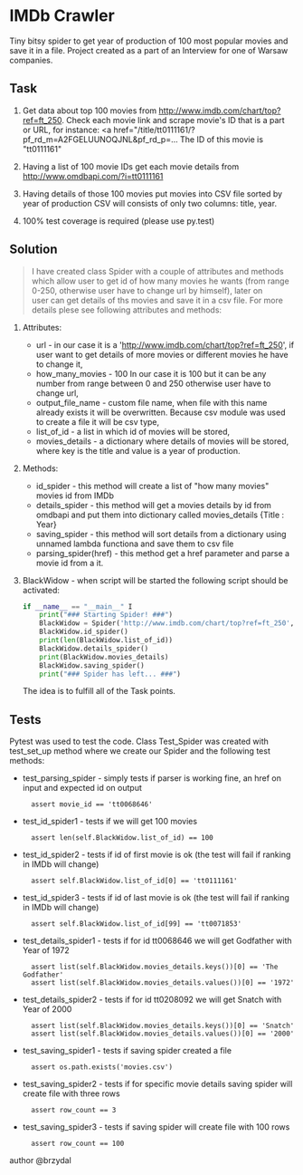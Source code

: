 # IMDb Crawler
Tiny bitsy spider to get year of production of 100 most popular movies and save it in a file. Project created as a part of an Interview for one of Warsaw companies.

## Task

1. Get data about top 100 movies from http://www.imdb.com/chart/top?ref=ft_250.  Check each movie link and scrape movie's ID that is a part or URL, for  instance: <a  href="/title/tt0111161/?pf_rd_m=A2FGELUUNOQJNL&amp;pf_rd_p=...  </a> The ID of this movie is "tt0111161"   

2. Having a list of 100 movie IDs get each movie details from http://www.omdbapi.com/?i=tt0111161

3. Having details of those 100 movies put movies into CSV file  sorted by year of production CSV will consists of only two columns:  title, year.

4. 100% test coverage is required (please use py.test)

## Solution
>I have created class Spider with a couple of attributes and methods which allow user to get id of how many movies he wants (from range 0-250, otherwise user have to change url by himself), later on  
user can get details of ths movies and save it in a csv file. For more details plese see following attributes and methods:

1. Attributes:
    * url - in our case it is a 'http://www.imdb.com/chart/top?ref=ft_250', if user want to get details of more movies or different movies he have to change it,
    * how_many_movies - 100 In our case it is 100 but it can be any number from range between 0 and 250 otherwise user have to change url,
    * output_file_name - custom file name, when file with this name already exists it will be overwritten. Because csv module was used to create a file it will be csv type,
    * list_of_id - a list in which id of movies will be stored,
    * movies_details  - a dictionary where details of movies will be stored, where key is the title and value is a year of production.

2. Methods:
    * id_spider - this method will create a list of "how many movies" movies id from IMDb
    * details_spider - this method will get a movies details by id from omdbapi and put them into dictionary called movies_details {Title : Year}
    * saving_spider - this method will sort details from a dictionary using unnamed lambda functiona and save them to csv file
    * parsing_spider(href) - this method get a href parameter and parse a movie id from a it.

3. BlackWidow - when script will be started the following script should be activated:

    ```python
    if __name__ == "__main__" I
        print("### Starting Spider! ###")
        BlackWidow = Spider('http://www.imdb.com/chart/top?ref=ft_250', 100, 'movies.csv')
        BlackWidow.id_spider()
        print(len(BlackWidow.list_of_id))
        BlackWidow.details_spider()
        print(BlackWidow.movies_details)
        BlackWidow.saving_spider()
        print("### Spider has left... ###")
    ```

    The idea is to fulfill all of the Task points.

## Tests
Pytest was used to test the code. Class Test_Spider was created with test_set_up method where we create our Spider and the following test methods:



- test_parsing_spider - simply tests if parser is working fine, an href on input and expected id on output

        assert movie_id == 'tt0068646'
- test_id_spider1 - tests if we will get 100 movies

        assert len(self.BlackWidow.list_of_id) == 100

- test_id_spider2 - tests if id of first movie is ok (the test will fail if ranking in IMDb will change)

        assert self.BlackWidow.list_of_id[0] == 'tt0111161'

- test_id_spider3 - tests if id of last movie is ok (the test will fail if ranking in IMDb will change)

        assert self.BlackWidow.list_of_id[99] == 'tt0071853'

- test_details_spider1 - tests if for id tt0068646 we will get Godfather with Year of 1972

        assert list(self.BlackWidow.movies_details.keys())[0] == 'The Godfather'
        assert list(self.BlackWidow.movies_details.values())[0] == '1972'

- test_details_spider2 - tests if for id tt0208092 we will get Snatch with Year of 2000

        assert list(self.BlackWidow.movies_details.keys())[0] == 'Snatch'
        assert list(self.BlackWidow.movies_details.values())[0] == '2000'

- test_saving_spider1 - tests if saving spider created a file

        assert os.path.exists('movies.csv')

- test_saving_spider2 - tests if for specific movie details saving spider will create file with three rows

        assert row_count == 3

- test_saving_spider3 - tests if saving spider will create file with 100 rows

        assert row_count == 100


author @brzydal
